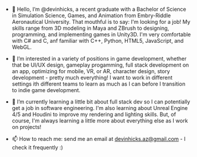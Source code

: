 - 👋 Hello, I’m @devinhicks, a recent graduate with a Bachelor of Science in Simulation Science, Games, and Animation from Embry-Riddle Aeronautical University. 
That mouthful is to say: I'm looking for a job! My skills range from 3D modeling in Maya and ZBrush to designing, programming, and implementing games in Unity3D.
I'm very comfortable with C# and C, anf familiar with C++, Python, HTML5, JavaScript, and WebGL.

- 👀 I’m interested in a variety of positions in game development, whether that be UI/UX design, gameplay progamming, full stack development on an app, optimizing
for mobile, VR, or AR, character design, story development - pretty much everything! I want to work in different settings ith different teams to learn as much as
I can before I transition to indie game development.

- 🌱 I’m currently learning a little bit about full stack dev so I can potentially get a job in software engineering. I'm also learning about Unreal Engine 4/5 
and Houdini to improve my rendering and lighting skills. But, of course, I'm always learning a little more about everything else as I work on projects!

- 📫 How to reach me: send me an email at devinhicks.az@gmail.com - I check it frequently :)

<!---
devinhicks/devinhicks is a ✨ special ✨ repository because its `README.md` (this file) appears on your GitHub profile.
You can click the Preview link to take a look at your changes.
--->
